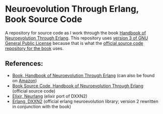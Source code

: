 # Neuroevolution Through Erlang, Book Source Code

A repository for source code as I work through the book [Handbook of Neuroevolution Through Erlang][book-neuroevolution-erlang].
This repository uses [version 3 of GNU General Public License][license-gnu-gpl-v3] because that is what the
[official source code repository for the book][book-neuroevolution-erlang-source] uses.

## References:

- [Book, Handbook of Neuroevolution Through Erlang][book-neuroevolution-erlang]
    (can also be found on [Amazon][book-neuroevolution-erlang-amazon])
- [Book Source Code, Handbook of Neuroevolution Through Erlang][book-neuroevolution-erlang-source]
    (official source code)
- [Elixir, Neurlang][elixir-neurlang] (elixir port of DXXN2)
- [Erlang, DXXN2][erlang-dxxn2]
    (official erlang neuroevolution library; version 2 rewritten in conjunction with the book)

[book-neuroevolution-erlang]: http://www.springer.com/computer/swe/book/978-1-4614-4462-6
[book-neuroevolution-erlang-amazon]: https://www.amazon.com/dp/1461444624/
[book-neuroevolution-erlang-source]: https://github.com/CorticalComputer/Book_NeuroevolutionThroughErlang
[elixir-neurlang]: https://github.com/tleyden/neurlang
[erlang-dxxn2]: https://github.com/CorticalComputer/DXNN2
[license-gnu-gpl-v3]: https://www.gnu.org/licenses/gpl-3.0.html


